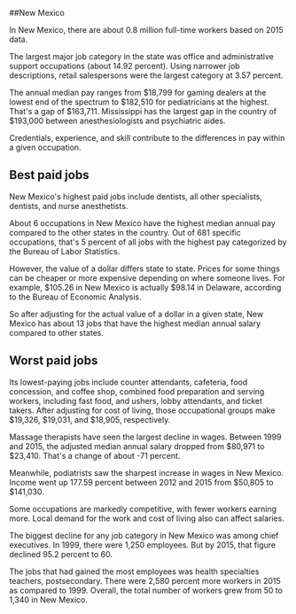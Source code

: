 

##New Mexico

In New Mexico, there are about 0.8 million full-time workers based on 2015 data.

The largest major job category in the state was <span class='occ_title_em'>office and administrative support occupations</span> (about 14.92 percent). Using narrower job descriptions, <span class='occ_title_em'>retail salespersons</span> were the largest category at 3.57 percent.
               
The annual median pay ranges from $18,799 for <span class='occ_title_em'>gaming dealers</span> at the lowest end of the spectrum to  $182,510 for <span class='occ_title_em'>pediatricians</span> at the highest. That's a gap of $163,711. Mississippi has the largest gap in the country of $193,000 between <span class='occ_title_em'>anesthesiologists and psychiatric aides</span>.
          
Credentials, experience, and skill contribute to the differences in pay within a given occupation.

## Best paid jobs
New Mexico's highest paid jobs include <span class='occ_title_em'>dentists, all other specialists, dentists</span>, and <span class='occ_title_em'>nurse anesthetists</span>.
               
About 6 occupations in New Mexico have the highest median annual pay compared to the other states in the country. Out of 681 specific occupations, that's 5 percent of all jobs with the highest pay categorized by the Bureau of Labor Statistics.
               
However, the value of a dollar differs state to state. Prices for some things can be cheaper or more expensive depending on where someone lives. For example, $105.26 in New Mexico is actually $98.14 in Delaware, according to the Bureau of Economic Analysis.
               
So after adjusting for the actual value of a dollar in a given state, New Mexico has about 13 jobs that have the highest median annual salary compared to other states.
               
## Worst paid jobs

Its lowest-paying jobs include <span class='occ_title_em'>counter attendants, cafeteria, food concession, and coffee shop</span>, <span class='occ_title_em'>combined food preparation and serving workers, including fast food</span>, and <span class='occ_title_em'>ushers, lobby attendants, and ticket takers</span>. After adjusting for cost of living, those occupational groups make $19,326,  $19,031, and  $18,905, respectively.
               
<span class='occ_title_em'>Massage therapists</span> have seen the largest decline in wages. Between 1999 and 2015, the adjusted median annual salary dropped from $80,971 to $23,410. That's a change of about -71 percent.
               
Meanwhile, <span class='occ_title_em'>podiatrists</span> saw the sharpest increase in wages in New Mexico. Income went up 177.59 percent between 2012 and 2015 from $50,805 to $141,030.

Some occupations are markedly competitive, with fewer workers earning more. Local demand for the work and cost of living also can affect salaries.

            
The biggest decline for any job category in New Mexico was among <span class='occ_title_em'>chief executives</span>. In 1999, there were 1,250 employees. But by 2015, that figure declined 95.2 percent to 60. 
               
The jobs that had gained the most employees was health specialties teachers, postsecondary. There were 2,580 percent more workers in 2015 as compared to 1999. Overall, the total number of workers grew from 50 to 1,340 in New Mexico.
